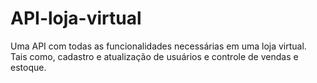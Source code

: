 # API-loja-virtual
Uma API com todas as funcionalidades necessárias em uma loja virtual. Tais como, cadastro e atualização de usuários e controle de vendas e estoque.
